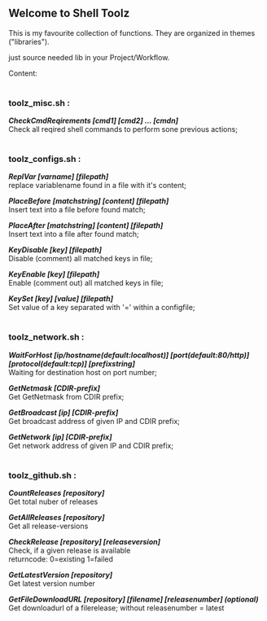 ## Welcome to Shell Toolz

This is my favourite collection of functions.
They are organized in themes ("libraries").

just source needed lib in your Project/Workflow.

Content:
<br /><br />

### **toolz_misc.sh :**  


***CheckCmdReqirements [cmd1] [cmd2] ... [cmdn]***  
Check all reqired shell commands to perform sone previous actions;
<br /><br />

### **toolz_configs.sh :** 

***ReplVar [varname] [filepath]***  
replace variablename found in a file with it's content;

***PlaceBefore [matchstring] [content] [filepath]***  
Insert text into a file before found match;

***PlaceAfter [matchstring] [content] [filepath]***  
Insert text into a file after found match;

***KeyDisable [key] [filepath]***  
Disable (comment) all matched keys in file;

***KeyEnable [key] [filepath]***  
Enable (comment out) all matched keys in file;

***KeySet [key] [value] [filepath]***  
Set value of a key separated with '=' within a configfile;
<br /><br />

### **toolz_network.sh :** 

***WaitForHost [ip/hostname(default:localhost)] [port(default:80/http)] [protocol(default:tcp)] [prefixstring]***  
Waiting for destination host on port number;

***GetNetmask [CDIR-prefix]***  
Get GetNetmask from CDIR prefix;

***GetBroadcast [ip] [CDIR-prefix]***  
Get broadcast address of given IP and CDIR prefix;

***GetNetwork [ip] [CDIR-prefix]***  
Get network address of given IP and CDIR prefix;
<br /><br />

### **toolz_github.sh :** 

***CountReleases [repository]***  
Get total nuber of releases

***GetAllReleases [repository]***  
Get all release-versions

***CheckRelease [repository] [releaseversion]***  
Check, if a given release is available  
returncode: 0=existing 1=failed

***GetLatestVersion [repository]***  
Get latest version number

***GetFileDownloadURL [repository] [filename] [releasenumber] (optional)***  
Get downloadurl of a filerelease; without releasenumber = latest
